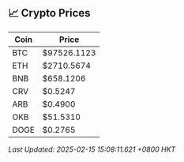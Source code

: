 ## 📈 Crypto Prices

| Coin | Price |
| ---- | ----- |
| BTC | $97526.1123 |
| ETH | $2710.5674 |
| BNB | $658.1206 |
| CRV | $0.5247 |
| ARB | $0.4900 |
| OKB | $51.5310 |
| DOGE | $0.2765 |

_Last Updated: 2025-02-15 15:08:11.621 +0800 HKT_